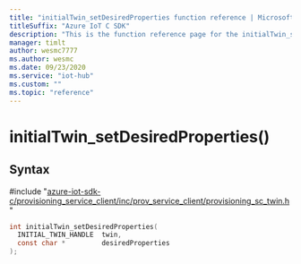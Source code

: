 ```yaml
---                             
title: "initialTwin_setDesiredProperties function reference | Microsoft Docs" 
titleSuffix: "Azure IoT C SDK"            
description: "This is the function reference page for the initialTwin_setDesiredProperties() function in the Azure IoT C SDK. This SDK is used with Azure IoT Hub and Azure IoT Hub Device Provisioning Service"            
manager: timlt                 
author: wesmc7777              
ms.author: wesmc               
ms.date: 09/23/2020                    
ms.service: "iot-hub"             
ms.custom: ""                
ms.topic: "reference"        
---                            
```


# initialTwin_setDesiredProperties()

## Syntax

\#include "[azure-iot-sdk-c/provisioning_service_client/inc/prov_service_client/provisioning_sc_twin.h](../provisioning-sc-twin-h.md)"  
```C
int initialTwin_setDesiredProperties(
  INITIAL_TWIN_HANDLE  twin,
  const char *         desiredProperties
);
```


